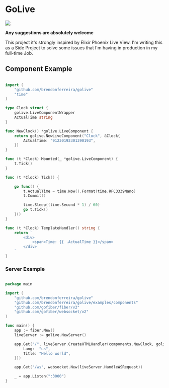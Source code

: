 # GoLive

![](demo.gif)

**Any suggestions are absolutely welcome**

This project it's strongly inspired by Elixir Phoenix Live View. I'm writing this as a Side Project to solve some issues that I'm having in production in my full-time Job.

## Component Example
```go

import (
	"github.com/brendonferreira/golive"
	"time"
)

type Clock struct {
	golive.LiveComponentWrapper
	ActualTime string
}

func NewClock() *golive.LiveComponent {
	return golive.NewLiveComponent("Clock", &Clock{
		ActualTime: "91230192301390193",
	})
}

func (t *Clock) Mounted(_ *golive.LiveComponent) {
	t.Tick()
}

func (t *Clock) Tick() {

	go func() {
		t.ActualTime = time.Now().Format(time.RFC3339Nano)
		t.Commit()

		time.Sleep((time.Second * 1) / 60)
		go t.Tick()
	}()
}

func (t *Clock) TemplateHandler() string {
	return `
		<div>
			<span>Time: {{ .ActualTime }}</span>
		</div>
	`
}
```

### Server Example
```go
  
package main

import (
	"github.com/brendonferreira/golive"
	"github.com/brendonferreira/golive/examples/components"
	"github.com/gofiber/fiber/v2"
	"github.com/gofiber/websocket/v2"
)

func main() {
	app := fiber.New()
	liveServer := golive.NewServer()

	app.Get("/", liveServer.CreateHTMLHandler(components.NewClock, golive.PageContent{
		Lang:  "us",
		Title: "Hello world",
	}))

	app.Get("/ws", websocket.New(liveServer.HandleWSRequest))

	_ = app.Listen(":3000")
}
```
